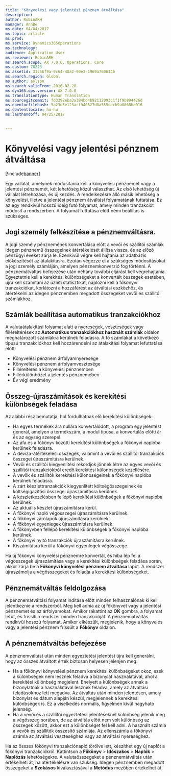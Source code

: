 ```yaml
---
title: "Könyvelési vagy jelentési pénznem átváltása"
description: 
author: RobinARH
manager: AnnBe
ms.date: 04/04/2017
ms.topic: article
ms.prod: 
ms.service: Dynamics365Operations
ms.technology: 
audience: Application User
ms.reviewer: RobinARH
ms.search.scope: AX 7.0.0, Operations, Core
ms.custom: 78223
ms.assetid: 31c56f9a-9c64-40a2-90e3-1969a760614b
ms.search.region: Global
ms.author: aolson
ms.search.validFrom: 2016-02-28
ms.dyn365.ops.version: AX 7.0.0
ms.translationtype: Human Translation
ms.sourcegitcommit: fd3392eba3a394bd4b92112093c1f1f9b894426d
ms.openlocfilehash: 5a23e5e123acf940627d8a555cecb9a0068bd016
ms.contentlocale: hu-hu
ms.lasthandoff: 04/25/2017


---
```


# <a name="convert-accounting-or-reporting-currencies"></a>Könyvelési vagy jelentési pénznem átváltása

[!include[banner](../includes/banner.md)]




Egy vállalat, amelynek módosítania kell a könyvelési pénznemét vagy a jelentési pénznemét, két lehetőség közül választhat. Az első lehetőség új vállalat létrehozása, és új kezdés. A rendelkezésre álló másik lehetőség a könyvelési, illetve a jelentési pénznem átváltási folyamatának futtatása. Ez az egy rendkívül hosszú ideig futó folyamat, amely minden tranzakciót módosít a rendszerben. A folyamat futtatása előtt némi beállítás is szükséges.

## <a name="preparing-the-legal-entity-for-currency-conversion"></a>Jogi személy felkészítése a pénznemváltásra.
A jogi személy pénznemének konvertálása előtt a vevői és szállítói számlák idegen pénznemű összegeinek átértékelését állítsa vissza, és az előző pénzügyi éveket zárja le. Ezenkívül végre kell hajtania az adatbázis előkészítését az átalakításra. Ezután végezze el a szükséges módosításokat a jogi személy számláján, amelyen pénznemkonverzió fog történni. A pénznemátváltás befejezése után néhány további eljárást kell végrehajtania. Egyeztetnie kell a kerekítési különbségeket a konvertált összegek esetében, újra kell számítani az üzleti statisztikát, naplózni kell a főkönyvi tranzakciókat, korlátozni a hozzáférést az átváltási eszközhöz, és átértékelni az idegen pénznemben megadott összegeket vevői és szállítói számlákhoz.

## <a name="setting-up-accounts-for-automatic-transactions"></a>Számlák beállítása automatikus tranzakciókhoz
A valutaátalakítási folyamat alatt a nyereségek, veszteségek vagy filléreltérések az **Automatikus tranzakciókhoz használt számlák** oldalon meghatározott számlákra kerülnek feladásra. A fő számlákat a következő típusú tranzakciókhoz kell hozzárendelni az átalakítási folyamat lefuttatása előtt:

-   Könyvelési pénznem árfolyamnyeresége
-   Könyvelési pénznem árfolyamvesztesége
-   Filléreltérés a könyvelési pénznemben
-   Fillérkülönbözet a jelentés pénznemében
-   Év végi eredmény

## <a name="posting-rounding-differences-and-sum-recalculations"></a>Összeg-újraszámítások és kerekítési különbségek feladása
Az alábbi rész bemutatja, hol fordulhatnak elő kerekítési különbségek:

-   Ha egyes termékek ára nullára konvertálódott, a program egy jelentést generál, amelyen a termékszám, a modul típusa, a konvertálás előtti ár és az egység szerepel.
-   Az áfa és a főkönyv közötti kerekítési különbségek a főkönyvi naplóba kerülnek feladásra.
-   A deviza-átértékelési összegek, valamint a vevői és szállítói tranzakciók összegei újraszámításra kerülnek.
-   Vevői és szállítói kiegyenlítési rekordjok jönnek létre az egyes vevői és szállítói tranzakciókból eredő kerekítési különbségek kezellésére.
-   A vevők és szállítók kerekítési különbségeinek a főkönyvi naplóba kerülnek feladásra.
-   A zárt készlettranzakciók kiegyenlített költségösszegeinek és költségigazítási összegei újraszámításra kerülnek.
-   A készletkezelésben fellépő kerekítési különbségek a főkönyvi naplóba kerülnek.
-   Az aktuális készlet újraszámításra kerül.
-   A főkönyvi napló végösszegei újraszámításra kerülnek.
-   A főkönyvi zárólapok újraszámításra kerülnek.
-   A főkönyvi egyenlegek újraszámításra kerülnek.
-   A főkönyvben fellépő kerekítési különbségek a főkönyvi naplóba kerülnek.
-   A főkönyvi nyitó tranzakciók újraszámításra kerülnek.
-   Kiszámításra kerül a főkönyvi egyenlegek végösszege.

Ha új főkönyvi könyvelési pénznemre konvertál, és hiba lép fel a végösszegek újraszámítása vagy a kerekítési különbségek feladása során, akkor zárja be a **Főkönyvi könyvelési pénznem átváltása** lapot. A rendszer újraszámolja a végösszegeket és feladja a kerekítési különbségeket.

## <a name="processing-the-currency-conversion"></a>Pénznemátváltás feldolgozása
A pénznemátváltási folyamat indítása előtt minden felhasználónak ki kell jelentkeznie a rendszerből. Meg kell adnia az új főkönyvet vagy a jelentési pénznemet és az árfolyamokat. Amikor rákattint az **OK** gombra, a folyamat lefut, és frissíti a rendszer minden tranzakcióját. A pénznemátváltás rendkívül hosszú folyamat. Amikor elkészült, megjelenik, hogy a könyvelés vagy a jelentési pénznem frissült a **Főkönyv** oldalon.

## <a name="completing-the-currency-conversion"></a>A pénznemátváltás befejezése
A pénznemváltást után minden egyeztetési jelentést újra kell generálni, hogy az összes átváltott érték biztosan helyesen jelenjen meg.

-   Ha a főkönyvi könyvelési pénznem kerekítési különbségeket okoz, ezek a különbségek nem lesznek feladva a bizonylat használatával, ahol a kerekítési különbség megjelent. Ehelyett a különbségek annak a bizonylatnak a használatával lesznek feladva, amely az átváltási feladásokhoz lett megadva. Az átváltás után minden jelentésen, amely bizonylat és dátum alapján készül, megjelennek a kerekítési különbségek is. Ez a viselkedés normális, figyelmen kívül hagyható jelenség.
-   Ha a vevői és a szállítói egyeztetési jelentéseknél különbség jelenik meg a végösszeg sorában, de az átváltás előtt nem volt különbség az összegek között, akkor ezt a különbséget fel kell adni. A használt számla a vevők és szállítók összesítő számlája. Az ellenszámla a főkönyvi számla az átváltási veszteséghez vagy az átváltási nyereséghez.

Ha az összes főkönyvi tranzakciónapló törölve lett, készíthet egy új naplót a főkönyvi tranzakciókról. Kattintson a **Főkönyv** &gt; **Időszakos** &gt; **Naplók** &gt; **Naplózás** lehetőségekre. A valutaösszegeket a pénznemátváltás után értékelheti át, ha átértékelésre van szükség. Idegen pénznemben megadott összegeket a **Szokásos** kiválasztásával a **Metódus** mezőben értékelhet át.




